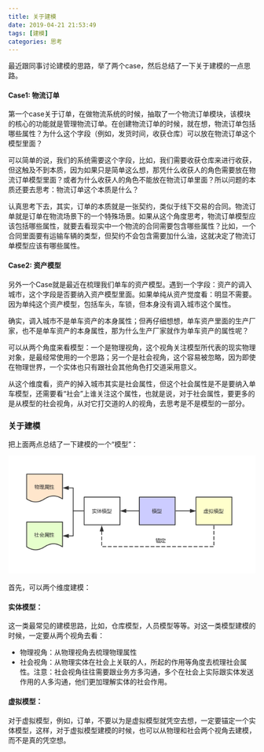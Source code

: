 ```yaml
---
title: 关于建模
date: 2019-04-21 21:53:49
tags: [建模]
categories: 思考
---
```


最近跟同事讨论建模的思路，举了两个case，然后总结了一下关于建模的一点思路。

#### Case1: 物流订单

第一个case关于订单，在做物流系统的时候，抽取了一个物流订单模块，该模块的核心的功能就是管理物流订单。在创建物流订单的时候，就在想，物流订单包括哪些属性？为什么这个字段（例如，发货时间，收获仓库）可以放在物流订单这个模型里面？

可以简单的说，我们的系统需要这个字段，比如，我们需要收获仓库来进行收获，但这触及不到本质，因为如果只是简单这么想，那凭什么收获人的角色需要放在物流订单模型里面？或者为什么收获人的角色不能放在物流订单里面？所以问题的本质还要去思考：物流订单这个本质是什么？

认真思考下去，其实，订单的本质就是一张契约，类似于线下交易的合同。物流订单就是订单在物流场景下的一个特殊场景。如果从这个角度思考，物流订单模型应该包括哪些属性，就要去看现实中一个物流的合同需要包含哪些属性？比如，一个合同里面要有运输车辆的类型，但契约不会包含需要加什么油，这就决定了物流订单模型应该有哪些属性。

#### Case2: 资产模型

另外一个Case就是最近在梳理我们单车的资产模型。遇到一个字段：资产的调入城市，这个字段是否要纳入资产模型里面。如果单纯从资产觉度看：明显不需要。因为单纯这个资产模型，包括车头，车锁，但本身没有调入城市这个属性。

确实，调入城市不是单车资产的本身属性；但再仔细想想，单车资产里面的生产厂家，也不是单车资产的本身属性，那为什么生产厂家就作为单车资产的属性呢？

可以从两个角度来看模型：一个是物理视角，这个视角关注模型所代表的现实物理对象，是最经常使用的一个思路；另一个是社会视角，这个容易被忽略，因为即使在物理世界，一个实体也只有跟社会其他角色打交道采用意义。

从这个维度看，资产的掉入城市其实是社会属性，但这个社会属性是不是要纳入单车模型，还需要看“社会”上谁关注这个属性，也就是说，对于社会属性，要更多的是从模型的社会视角，从对它打交道的人的视角，去思考是不是模型的一部分。

### 关于建模

把上面两点总结了一下建模的一个“模型”：

![](/images/tech/model_arch.png)

首先，可以两个维度建模：

#### 实体模型：

这一类最常见的建模思路，比如，仓库模型，人员模型等等。对这一类模型建模的时候，一定要从两个视角去看：

* 物理视角：从物理视角去梳理物理属性
* 社会视角：从物理实体在社会上关联的人，所起的作用等角度去梳理社会属性。注意：社会视角往往需要跟业务方多沟通，多个在社会上实际跟实体发送作用的人多沟通，他们更加理解实体的社会作用。

#### 虚拟模型：

对于虚拟模型，例如，订单，不要以为是虚拟模型就凭空去想，一定要锚定一个实体模型，这样，对于虚拟模型建模的时候，也可以从物理和社会两个视角去建模，而不是真的凭空想。
